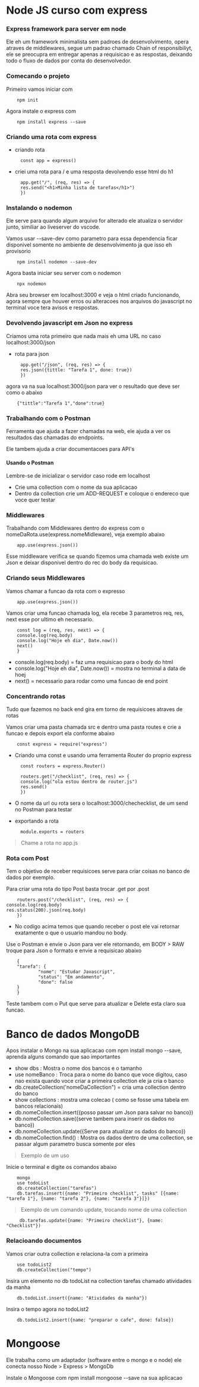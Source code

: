 # Node JS curso com express

### Express framework para server em node

Ele eh um framework minimalista sem padroes de desenvolvimento, opera atraves de middlewares, segue um padrao chamado Chain of responsibiliyt, ele se preocupra em entregar apenas a requisicao e as respostas, deixando todo o fluxo de dados por conta do desenvolvedor.

### Comecando o projeto

Primeiro vamos iniciar com 

        npm init

Agora instale o express com

        npm install express --save

### Criando uma rota com express

- criando rota 

        const app = express()

- criei uma rota para / e uma resposta devolvendo esse html do h1

        app.get("/", (req, res) => {
        res.send("<h1>Minha lista de tarefas</h1>")
        })

### Instalando o nodemon

Ele serve para quando algum arquivo for alterado ele atualiza o servidor junto, similiar ao liveserver do vscode.

Vamos usar --save-dev como parametro para essa dependencia ficar disponivel somente no ambiente de desenvolvimento ja que isso eh provisorio

        npm install nodemon --save-dev

Agora basta iniciar seu server com o nodemon

        npx nodemon

Abra seu browser em localhost:3000 e veja o html criado funcionando, agora sempre que houver erros ou alteracoes nos arquivos do javascript no terminal voce tera avisos e respostas.

### Devolvendo javascript em Json no express

Criamos uma rota primeiro que nada mais eh uma URL no caso localhost:3000/json

- rota para json

        app.get("/json", (req, res) => {
        res.json({tittle: "Tarefa 1", done: true})
        })

agora va na sua localhost:3000/json para ver o resultado que deve ser como o abaixo

        {"tittle":"Tarefa 1","done":true} 

### Trabalhando com o Postman

Ferramenta que ajuda a fazer chamadas na web, ele ajuda a ver os resultados das chamadas do endpoints.

Ele tambem ajuda a criar documentacoes para API's

#### Usando o Postman

Lembre-se de inicializar o servidor caso rode em localhost

- Crie uma collection com o nome da sua aplicacao
- Dentro da collection crie um ADD-REQUEST e coloque o endereco que voce quer testar

### Middlewares

Trabalhando com Middlewares dentro do express com o nomeDaRota.use(express.nomeMidleware), veja exemplo abaixo

        app.use(express.json())

Esse middleware verifica se quando fizemos uma chamada web existe um Json e deixar disponivel dentro do rec do body da requisicao.

### Criando seus Middlewares

Vamos chamar a funcao da rota com o expresso

        app.use(express.json())

Vamos criar uma funcao chamada log, ela recebe 3 parametros req, res, next esse por ultimo eh necessario.

        const log = (req, res, next) => {
        console.log(req.body)
        console.log("Hoje eh dia", Date.now())
        next()
        }

- console.log(req.body) = faz uma requisicao para o body do html
- console.log("Hoje eh dia", Date.now()) = mostra no terminal a data de hoej
- next() = necessario para rodar como uma funcao de end point

### Concentrando rotas

Tudo que fazemos no back end gira em torno de requisicoes atraves de rotas

Vamos criar uma pasta chamada src e dentro uma pasta routes e crie a funcao e depois export ela conforme abaixo

        const express = require("express")

- Criando uma const e usando uma ferramenta Router do proprio express

        const routers = express.Router()

        routers.get("/checklist", (req, res) => {
        console.log("ola estou dentro de router.js")
        res.send()
        })

- O nome da url ou rota sera o localhost:3000/chechecklist, de um send no Postman para testar

- exportando a rota

        module.exports = routers

> Chame a rota no app.js

### Rota com Post

Tem o objetivo de receber requisicoes serve para criar coisas no banco de dados por exemplo.

Para criar uma rota do tipo Post basta trocar .get por .post

        routers.post("/checklist", (req, res) => {
    console.log(req.body)
    res.status(200).json(req.body)
        })

- No codigo acima temos que quando receber o post ele vai retornar exatamente o que o usuario mandou no body.

Use o Postman e envie o Json para ver ele retornando, em BODY > RAW troque para Json o formato e envie a requisicao abaixo

        {
        "tarefa": {
                "nome": "Estudar Javascript",
                "status": "Em andamento",
                "done": false
        }
        }

Teste tambem com o Put que serve para atualizar e Delete esta claro sua funcao.


# Banco de dados MongoDB

Apos instalar o Mongo na sua aplicacao com npm install mongo --save, aprenda alguns comando que sao importantes

- show dbs : Mostra o nome dos bancos e o tamanho
-  use nomeBanco : Troca para o nome do banco que voce digitou, caso nao exista quando voce criar a primeira collection ele ja cria o banco
- db.createCollection('nomeDaCollection") = cria uma collection dentro do banco
- show collections : mostra uma colecao ( como se fosse uma tabela em bancos relacionais)
- db.nomeCollection.insert({posso passar um Json para salvar no banco})
- db.nomeCollection.save({serve tambem para inserir os dados no banco})
- db.nomeCollection.update({Serve para atualizar os dados do banco})
- db.nomeCollection.find() : Mostra os dados dentro de uma collection, se passar algum parametro busca somente por eles

> Exemplo de um uso

Inicie o terminal e digite os comandos abaixo

        mongo
        use todoList
        db.createCollection("tarefas")
        db.tarefas.insert({name: "Primeiro checklist", tasks" [{name: "tarefa 1"}, {name: "tarefa 2"}, {name: "tarefa 3"}]})

> Exemplo de um comando update, trocando nome de uma collection

         db.tarefas.update({name: "Primeiro checklist"}, {name: "Checklist"})

### Relacioando documentos

Vamos criar outra collection e relaciona-la com a primeira

        use todoList2
        db.createCollection("tempo")

Insira um elemento no db todoList na collection tarefas chamado atividades da manha

        db.todoList.insert({name: "Atividades da manha"})

Insira o tempo agora no todoList2

        db.todoList2.insert({name: "preparar o cafe", done: false})


# Mongoose

Ele trabalha como um adaptador (software entre o mongo e o node) ele conecta nosso Node > Express > MongoDb

Instale o Mongoose com npm install mongoose --save na sua aplicacao